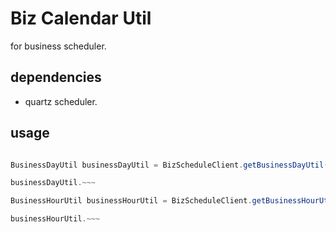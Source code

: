 
# Biz Calendar Util

for business scheduler.

## dependencies

- quartz scheduler.

## usage

```java

BusinessDayUtil businessDayUtil = BizScheduleClient.getBusinessDayUtil();

businessDayUtil.~~~

BusinessHourUtil businessHourUtil = BizScheduleClient.getBusinessHourUtil();

businessHourUtil.~~~

```